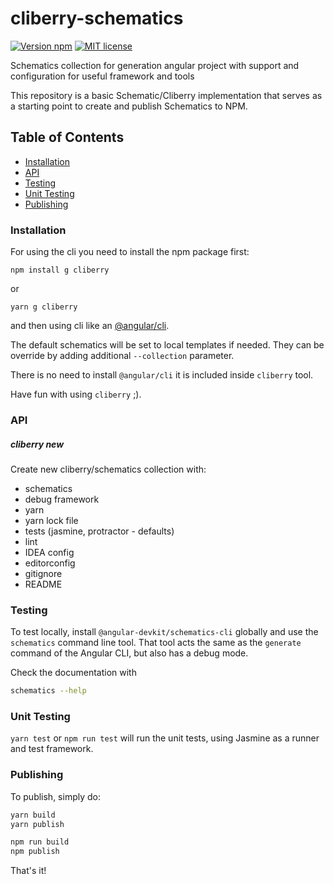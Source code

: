 # cliberry-schematics

[![Version npm](https://img.shields.io/npm/v/@cliberry-schematics.svg)](https://www.npmjs.com/package/@cliberry-schematics)
[![MIT license](http://img.shields.io/badge/license-MIT-brightgreen.svg)](http://opensource.org/licenses/MIT) 

Schematics collection for generation angular project with support and configuration for useful framework and tools

This repository is a basic Schematic/Cliberry implementation that serves as a starting point to create and publish Schematics to NPM.

## Table of Contents

* [Installation](#installation)
* [API](#api)
* [Testing](#testing)
* [Unit Testing](#unit-testing)
* [Publishing](#publishing)

### Installation

For using the cli you need to install the npm package first:

```
npm install g cliberry
```

or 

```
yarn g cliberry
```

and then using cli like an [@angular/cli](https://cli.angular.io/).

The default schematics will be set to local templates if needed. They can be override 
by adding additional `--collection` parameter.

There is no need to install `@angular/cli` it is included inside `cliberry` tool.

Have fun with using `cliberry` ;).

### API

##### cliberry new
Create new cliberry/schematics collection with:
  * schematics
  * debug framework
  * yarn 
  * yarn lock file
  * tests (jasmine, protractor - defaults)
  * lint
  * IDEA config 
  * editorconfig
  * gitignore
  * README

### Testing

To test locally, install `@angular-devkit/schematics-cli` globally and use the `schematics` command line tool. That tool acts the same as the `generate` command of the Angular CLI, but also has a debug mode.

Check the documentation with
```bash
schematics --help
```

### Unit Testing

`yarn test` or `npm run test` will run the unit tests, using Jasmine as a runner and test framework.

### Publishing

To publish, simply do:


```bash
yarn build
yarn publish
```

```bash
npm run build
npm publish
```

That's it!
 
